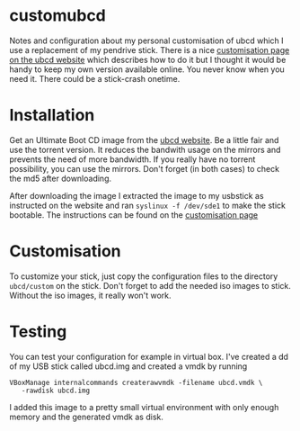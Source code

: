 customubcd
==========

Notes and configuration about my personal customisation of ubcd which I use a
replacement of my pendrive stick.  There is a nice [customisation page on the
ubcd website][2] which describes how to do it but I thought it would be handy
to keep my own version available online. You never know when you need it.
There could be a stick-crash onetime.

Installation
============

Get an Ultimate Boot CD image from the [ubcd website][1].  Be a 
little fair and use the torrent version.  It reduces the bandwith usage on the
mirrors and prevents the need of more bandwidth.  If you really have no
torrent possibility, you can use the mirrors.  Don't forget (in both cases) to
check the md5 after downloading.

After downloading the image I extracted the image to my usbstick as instructed
on the website and ran `syslinux -f /dev/sde1` to make the stick bootable.
The instructions can be found on the [customisation page][2]

Customisation
=============

To customize your stick, just copy the configuration files to the directory
`ubcd/custom` on the stick.  Don't forget to add the needed iso images to
stick.  Without the iso images, it really won't work.

Testing
=======

You can test your configuration for example in virtual box.  I've created a dd
of my USB stick called ubcd.img and created a vmdk by running

    VBoxManage internalcommands createrawvmdk -filename ubcd.vmdk \
       -rawdisk ubcd.img

I added this image to a pretty small virtual environment with only enough memory
and the generated vmdk as disk.

[1]: http://www.ultimatebootcd.com/
[2]: http://www.ultimatebootcd.com/customize.html

<!-- vim: set ai ts=4 sw=4 tw=78 : -->

